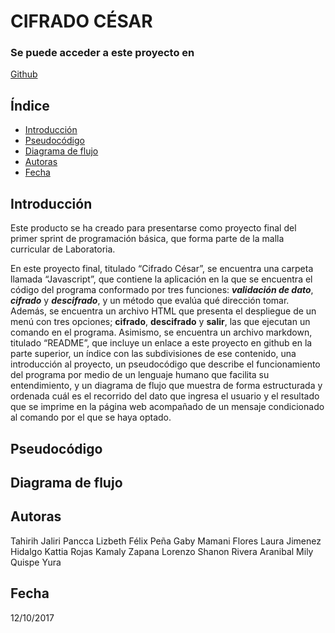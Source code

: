 CIFRADO CÉSAR
=============

### Se puede acceder a este proyecto en
[Github](https://github.com/Tayrih/cifrado_cesar_power_code "Github")

Índice
------
* [Introducción](#cabecera1)
* [Pseudocódigo](#cabecera2)
* [Diagrama de flujo](#cabecera3)
* [Autoras](#cabecera4)
* [Fecha](#cabecera5)

Introducción
-------------------
Este producto se ha creado para presentarse como proyecto final del primer sprint de programación básica, que forma parte de la malla curricular de Laboratoria.

En este proyecto final, titulado “Cifrado César”, se encuentra una carpeta llamada “Javascript”, que contiene la aplicación en la que se encuentra el código del programa conformado por tres funciones: ***validación de dato***, ***cifrado*** y ***descifrado***, y un método que evalúa qué dirección tomar. Además, se encuentra un archivo HTML que presenta el despliegue de un menú con tres opciones; **cifrado**, **descifrado** y **salir**, las que ejecutan un comando en el programa. Asimismo, se encuentra un archivo markdown, titulado “README”, que incluye un enlace a este proyecto en github en la parte superior, un índice con las subdivisiones de ese contenido, una introducción al proyecto, un pseudocódigo que describe el funcionamiento del programa por medio de un lenguaje humano que facilita su entendimiento, y un diagrama de flujo que muestra de forma estructurada y ordenada cuál es el recorrido del dato que ingresa el usuario y el resultado que se imprime en la página web acompañado de un mensaje condicionado al comando por el que se haya optado.

Pseudocódigo
------------  


Diagrama de flujo
-----------------


Autoras
------
Tahirih Jaliri Pancca
Lizbeth Félix Peña
Gaby Mamani Flores
Laura Jimenez Hidalgo
Kattia Rojas
Kamaly Zapana Lorenzo
Shanon Rivera Aranibal
Mily Quispe Yura


Fecha
-----
12/10/2017
